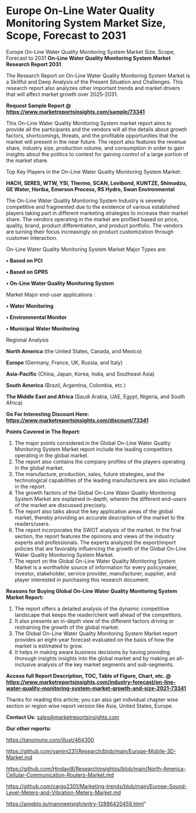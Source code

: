 # Europe On-Line Water Quality Monitoring System Market Size, Scope, Forecast to 2031
 Europe On-Line Water Quality Monitoring System Market Size, Scope, Forecast to 2031
<strong>On-Line Water Quality Monitoring System Market Research Report 2031</strong>

The Research Report on On-Line Water Quality Monitoring System Market is a Skillful and Deep Analysis of the Present Situation and Challenges. This research report also analyzes other important trends and market drivers that will affect market growth over 2025-2031.

<strong>Request Sample Report @ <a href=https://www.marketreportsinsights.com/sample/73341>https://www.marketreportsinsights.com/sample/73341</a></strong>

This On-Line Water Quality Monitoring System market report aims to provide all the participants and the vendors will all the details about growth factors, shortcomings, threats, and the profitable opportunities that the market will present in the near future. The report also features the revenue share, industry size, production volume, and consumption in order to gain insights about the politics to contest for gaining control of a large portion of the market share.

Top Key Players in the On-Line Water Quality Monitoring System Market:

<strong>HACH, SERES, WTW, YSI, Thermo, SCAN, Lovibond, KUNTZE, Shimadzu, GE Water, Horiba, Emerson Process, RS Hydro, Swan Environmental</strong>

The On-Line Water Quality Monitoring System Industry is severely competitive and fragmented due to the existence of various established players taking part in different marketing strategies to increase their market share. The vendors operating in the market are profiled based on price, quality, brand, product differentiation, and product portfolio. The vendors are turning their focus increasingly on product customization through customer interaction.

On-Line Water Quality Monitoring System Market Major Types are:

<strong>• Based on PCI

• Based on GPRS

• On-Line Water Quality Monitoring System</strong>

Market Major end-user applications :

<strong>• Water Monitoring

• Environmental Monitor

• Municipal Water Monitoring</strong>

Regional Analysis

</u><strong><b>North America</b></strong> (the United States, Canada, and Mexico)

<strong><b>Europe </b></strong>(Germany, France, UK, Russia, and Italy)

<strong><b>Asia-Pacific</b></strong> (China, Japan, Korea, India, and Southeast Asia)

<strong><b>South America</b></strong> (Brazil, Argentina, Colombia, etc.)

<strong><b>The Middle East and Africa</b></strong> (Saudi Arabia, UAE, Egypt, Nigeria, and South Africa)

<strong>Go For Interesting Discount Here: <a href=https://www.marketreportsinsights.com/discount/73341>https://www.marketreportsinsights.com/discount/73341</a></strong>

<strong>Points Covered in The Report:</strong>
<ol>
  <li>The major points considered in the Global On-Line Water Quality Monitoring System Market report include the leading competitors operating in the global market.</li>
  <li>The report also contains the company profiles of the players operating in the global market.</li>
  <li>The manufacture, production, sales, future strategies, and the technological capabilities of the leading manufacturers are also included in the report.</li>
  <li>The growth factors of the Global On-Line Water Quality Monitoring System Market are explained in-depth, wherein the different end-users of the market are discussed precisely.</li>
  <li>The report also talks about the key application areas of the global market, thereby providing an accurate description of the market to the readers/users.</li>
  <li>The report incorporates the SWOT analysis of the market. In the final section, the report features the opinions and views of the industry experts and professionals. The experts analyzed the export/import policies that are favorably influencing the growth of the Global On-Line Water Quality Monitoring System Market.</li>
  <li>The report on the Global On-Line Water Quality Monitoring System Market is a worthwhile source of information for every policymaker, investor, stakeholder, service provider, manufacturer, supplier, and player interested in purchasing this research document.</li>
</ol>
<strong>Reasons for Buying Global On-Line Water Quality Monitoring System Market Report:</strong>

<ol>
  <li>The report offers a detailed analysis of the dynamic competitive landscape that keeps the reader/client well ahead of the competitors.</li>
  <li>It also presents an in-depth view of the different factors driving or restraining the growth of the global market.</li>
  <li>The Global On-Line Water Quality Monitoring System Market report provides an eight-year forecast evaluated on the basis of how the market is estimated to grow.</li>
  <li>It helps in making aware business decisions by having providing thorough insights insights into the global market and by making an all-inclusive analysis of the key market segments and sub-segments.</li>
</ol>
<strong>Access full Report Description, TOC, Table of Figure, Chart, etc. @ <a href=https://www.marketreportsinsights.com/industry-forecast/on-line-water-quality-monitoring-system-market-growth-and-size-2021-73341>https://www.marketreportsinsights.com/industry-forecast/on-line-water-quality-monitoring-system-market-growth-and-size-2021-73341</a></strong>


Thanks for reading this article; you can also get individual chapter wise section or region wise report version like Asia, United States, Europe.

<strong>Contact Us:</strong>
sales@marketreportsinsights.com

<strong>Our other reports:</strong>

<a href=https://tanomuno.com/illust/464300>https://tanomuno.com/illust/464300</a>

<a href=https://github.com/yamini231/Research/blob/main/Europe-Mobile-3D-Market.md>https://github.com/yamini231/Research/blob/main/Europe-Mobile-3D-Market.md</a>

<a href=https://github.com/Hindavi8/Researchinsightss/blob/main/North-America-Cellular-Communication-Routers-Market.md>https://github.com/Hindavi8/Researchinsightss/blob/main/North-America-Cellular-Communication-Routers-Market.md</a>

<a href=https://github.com/cargo2301/Marketing-trends/blob/main/Europe-Sound-Level-Meters-and-Vibration-Meters-Market.md>https://github.com/cargo2301/Marketing-trends/blob/main/Europe-Sound-Level-Meters-and-Vibration-Meters-Market.md</a>

<a href=https://ameblo.jp/manmeetsigh/entry-12886420459.html>https://ameblo.jp/manmeetsigh/entry-12886420459.html</a>"
